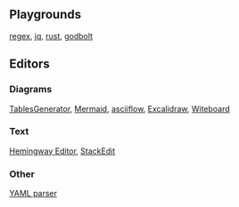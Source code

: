 ## Playgrounds
[regex](https://regex101.com/), [jq](https://jqplay.org/), [rust](https://play.rust-lang.org), [godbolt](https://godbolt.org/)

## Editors
### Diagrams
[TablesGenerator](https://www.tablesgenerator.com/),
[Mermaid](https://mermaid.live),
[asciiflow](https://asciiflow.com/),
[Excalidraw](https://excalidraw.com/),
[Witeboard](https://witeboard.com)

### Text
[Hemingway Editor](https://hemingwayapp.com/),
[StackEdit](https://stackedit.io/app)

### Other
[YAML parser](https://yaml-online-parser.appspot.com/)

